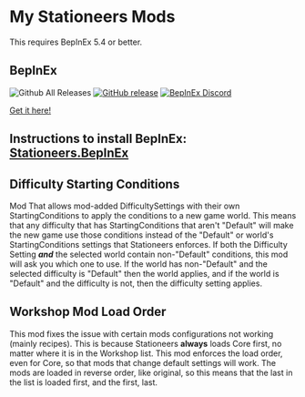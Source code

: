 ﻿# My Stationeers Mods #

This requires BepInEx 5.4 or better.

## BepInEx ##
![Github All Releases](https://img.shields.io/github/downloads/bepinex/bepinex/total.svg)
[![GitHub release](https://img.shields.io/github/release/bepinex/bepinex.svg)](https://github.com/BepInEx/BepInEx/releases/latest)
[![BepInEx Discord](https://user-images.githubusercontent.com/7288322/34429117-c74dbd12-ecb8-11e7-896d-46369cd0de5b.png)](https://discord.gg/MpFEDAg)

[Get it here!](https://github.com/BepInEx/BepInEx/releases/latest)

Instructions to install BepInEx: [Stationeers.BepInEx](https://github.com/ICanHazCode/Stationeers.BepInEx#bepinex-install-instructions)
---

## Difficulty Starting Conditions
Mod That allows mod-added DifficultySettings with their own StartingConditions to apply the conditions to a new game world. This means that any difficulty that has StartingConditions that aren't "Default" will make the new game use those conditions instead of the "Default" or world's StartingConditions settings that Stationeers enforces. If both the Difficulty Setting **_and_** the selected world contain non-"Default" conditions, this mod will ask you which one to use. If the world has non-"Default" and the selected difficulty is "Default" then the world applies, and if the world is "Default" and the difficulty is not, then the difficulty setting applies.

## Workshop Mod Load Order
This mod fixes the issue with certain mods configurations not working (mainly recipes). This is because Stationeers **always** loads Core first, no matter where it is in the Workshop list. This mod enforces the load order, even for Core, so that mods that change default settings will work. The mods are loaded in reverse order, like original, so this means that the last in the list is loaded first, and the first, last.
